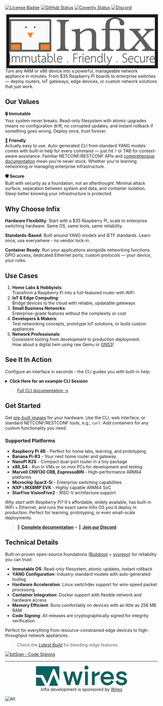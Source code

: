 [![License Badge][]][License] [![GitHub Status][]][GitHub] [![Coverity Status][]][Coverity Scan] [![Discord][discord-badge]][discord-url]

<img align="right" src="doc/logo.png" alt="Infix — Immutable.Friendly.Secure" width=480 border=10>

Turn any ARM or x86 device into a powerful, manageable network appliance
in minutes. From $35 Raspberry Pi boards to enterprise switches — deploy
routers, IoT gateways, edge devices, or custom network solutions that
just work.

## Our Values

**🔒 Immutable**  
Your system never breaks.  Read-only filesystem with atomic upgrades
means no configuration drift, no corrupted updates, and instant rollback
if something goes wrong.  Deploy once, trust forever.

**🤝 Friendly**  
Actually easy to use. Auto-generated CLI from standard YANG models comes
with built-in help for every command — just hit `?` or TAB for
context-aware assistance.  Familiar NETCONF/RESTCONF APIs and
[comprehensive documentation][4] mean you're never stuck.  Whether
you're learning networking or managing enterprise infrastructure.

**🛡️ Secure**  
Built with security as a foundation, not an afterthought.  Minimal
attack surface, separation between system and data, and container
isolation.  Sleep better knowing your infrastructure is protected.

## Why Choose Infix

**Hardware Flexibility**: Start with a $35 Raspberry Pi, scale to
enterprise switching hardware.  Same OS, same tools, same reliability.

**Standards-Based**: Built around YANG models and IETF standards. Learn
once, use everywhere - no vendor lock-in.

**Container Ready**: Run your applications alongside networking
functions.  GPIO access, dedicated Ethernet ports, custom protocols —
your device, your rules.

## Use Cases

1. **Home Labs & Hobbyists**:  
   Transform a Raspberry Pi into a full-featured router with WiFi  
1. **IoT & Edge Computing**:  
   Bridge devices to the cloud with reliable, updatable gateways  
1. **Small Business Networks**:  
   Enterprise-grade features without the complexity or cost  
1. **Developers & Makers**:  
   Test networking concepts, prototype IoT solutions, or build custom
   appliances
1. **Network Professionals**:  
   Consistent tooling from development to production deployment.  
   How about a digital twin using raw Qemu or [GNS3](https://gns3.com/infix)!

## See It In Action

Configure an interface in seconds - the CLI guides you with built-in help:

<details><summary><b>Click Here for an example CLI Session</b></summary>

```bash
admin@infix-12-34-56:/> configure
admin@infix-12-34-56:/config/> edit interface eth0
admin@infix-12-34-56:/config/interface/eth0/> set ipv4 <TAB>
      address     autoconf bind-ni-name      enabled
      forwarding  mtu      neighbor
admin@infix-12-34-56:/config/interface/eth0/> set ipv4 address 192.168.2.200 prefix-length 24
admin@infix-12-34-56:/config/interface/eth0/> show
type ethernet;
ipv4 {
  address 192.168.2.200 {
    prefix-length 24;
  }
}
admin@infix-12-34-56:/config/interface/eth0/> diff
interfaces {
  interface eth0 {
+    ipv4 {
+      address 192.168.2.200 {
+        prefix-length 24;
+      }
+    }
  }
}
admin@infix-12-34-56:/config/interface/eth0/> leave
admin@infix-12-34-56:/> show interfaces
INTERFACE       PROTOCOL   STATE       DATA
eth0            ethernet   UP          52:54:00:12:34:56
                ipv4                   192.168.2.200/24 (static)
                ipv6                   fe80::5054:ff:fe12:3456/64 (link-layer)
lo              ethernet   UP          00:00:00:00:00:00
                ipv4                   127.0.0.1/8 (static)
                ipv6                   ::1/128 (static)
admin@infix-12-34-56:/> copy running-config startup-config
```

Notice how TAB completion shows available options, `show` displays
current config, and `diff` shows exactly what changed before you
commit your changes with the `leave` command.

</details>

> [Full CLI documentation →][3]

## Get Started

Get [pre-built images][5] for your hardware.  Use the CLI, web
interface, or standard NETCONF/RESTCONF tools, e.g., `curl`.  Add
containers for any custom functionality you need.

### Supported Platforms

- **Raspberry Pi 4B** - Perfect for home labs, learning, and prototyping
- **Banana Pi-R3** - Your next home router and gateway
- **NanoPi R2S** - Compact dual-port router in a tiny package
- **x86_64** - Run in VMs or on mini PCs for development and testing
- **Marvell CN9130 CRB, EspressoBIN** - High-performance ARM64 platforms
- **Microchip SparX-5i** - Enterprise switching capabilities
- **NXP i.MX8MP EVK** - Highly capable ARM64 SoC
- **StarFive VisionFive2** - RISC-V architecture support

*Why start with Raspberry Pi?* It's affordable, widely available, has
built-in WiFi + Ethernet, and runs the exact same Infix OS you'd deploy
in production. Perfect for learning, prototyping, or even small-scale
deployments.

> 📖 **[Complete documentation][4]** • 💬 **[Join our Discord][discord-url]**

## Technical Details

Built on proven open-source foundations ([Buildroot][1] + [sysrepo][2])
for reliability you can trust:

- **Immutable OS**: Read-only filesystem, atomic updates, instant rollback
- **YANG Configuration**: Industry-standard models with auto-generated tooling
- **Hardware Acceleration**: Linux switchdev support for wire-speed packet processing
- **Container Integration**: Docker support with flexible network and hardware access
- **Memory Efficient**: Runs comfortably on devices with as little as 256 MB RAM
- **Code Signing**: All releases are cryptographically signed for integrity verification

Perfect for everything from resource-constrained edge devices to
high-throughput network appliances.

> Check the *[Latest Build][]* for bleeding-edge features.

<a href="https://bitsign.se">
  <picture>
    <source media="(prefers-color-scheme: dark)" srcset="https://bitsign.se/assets/badges/bitsign-badge-dark-mode.png">
    <source media="(prefers-color-scheme: light)" srcset="https://bitsign.se/assets/badges/bitsign-badge-light-mode.png">
    <img alt="bitSign - Code Signing" src="https://bitsign.se/assets/badges/bitsign-badge-light-mode.png">
  </picture>
</a>

---

<div align="center">
  <a href="https://github.com/wires-se"><img src="https://raw.githubusercontent.com/wires-se/.github/main/profile/play.svg" width=300></a>
  <br />Infix development is sponsored by <a href="https://wires.se">Wires</a>
</div>

![Alt](https://repobeats.axiom.co/api/embed/5ce7a2a67edc923823afa0f60c327a6e8575b6e9.svg "Repobeats analytics image")

[1]: https://buildroot.org/ "Buildroot Homepage"
[2]: https://www.sysrepo.org/ "Sysrepo Homepage"
[3]: https://kernelkit.org/infix/latest/cli/introduction/
[4]: https://kernelkit.org/infix/
[5]: https://github.com/kernelkit/infix/releases
[Latest Build]:    https://github.com/kernelkit/infix/releases/tag/latest "Latest build"
[License]:         https://en.wikipedia.org/wiki/GPL_license
[License Badge]:   https://img.shields.io/badge/License-GPL%20v2-blue.svg
[GitHub]:          https://github.com/kernelkit/infix/actions/workflows/build.yml/
[GitHub Status]:   https://github.com/kernelkit/infix/actions/workflows/build.yml/badge.svg
[Coverity Scan]:   https://scan.coverity.com/projects/29393
[Coverity Status]: https://scan.coverity.com/projects/29393/badge.svg
[discord-badge]:   https://img.shields.io/discord/1182652155618918411.svg?logo=discord
[discord-url]:     https://discord.gg/6bHJWQNVxN
